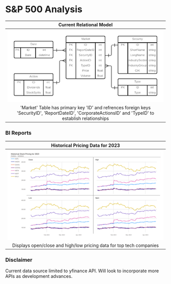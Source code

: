 # S&P 500 Analysis
| Current Relational Model |
|:--:|
|![](Png\SnP500.png)|
|'Market' Table has primary key 'ID' and refrences foreign keys 'SecurityID', 'ReportDateID', 'CorporateActionsID' and 'TypeID' to establish relationships|
### BI Reports
| Historical Pricing Data for 2023 |
|:--:|
|![](Png\FAANG+MAMAAPricingData.png)|
|Displays open/close and high/low pricing data for top tech companies|

### Disclaimer
Current data source limited to yfinance API. Will look to incorporate more APIs as development advances.
